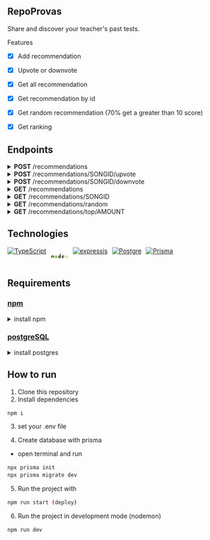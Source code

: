## RepoProvas

Share and discover your teacher's past tests.

Features

- [x] Add recommendation

- [x] Upvote or downvote

- [x] Get all recommendation

- [x] Get recommendation by id

- [x] Get random recommendation (70% get a greater than 10 score)

- [x] Get ranking

## Endpoints

<details>
            <summary>
                <strong>POST</strong> /recommendations
            </summary>

        send body request like this:

```json
{
  "name": "Justin Bieber - Baby", // string @unique
  "youtubeLink": "https://www.youtube.com/watch?v=kffacxfA7G4" // youtube link
}
```

- it returns status <strong>201</strong> for succes

 </details>

 <details>
            <summary>
                <strong>POST</strong> /recommendations/SONGID/upvote
            </summary>

- change SONGID to the song id your upvoting

- implements a point to score

- it returns status <strong>200</strong> for succes

 </details>

  <details>
            <summary>
                <strong>POST</strong> /recommendations/SONGID/downvote
            </summary>

- change SONGID to the song id your upvoting

- remove a point of score

- if score gets less than -5 the recommendation is removed

- it returns status <strong>200</strong> for succes

 </details>

  <details>
            <summary>
                <strong>GET</strong> /recommendations
            </summary>

- get the last 10 recommendations

```json
[
  {
    "id": 1,
    "name": "Chitãozinho E Xororó - Evidências",
    "youtubeLink": "https://www.youtube.com/watch?v=ePjtnSPFWK8&ab_channel=CHXVEVO",
    "score": 245
  }
]
```

- it returns status <strong>200</strong> for succes

 </details>

  <details>
            <summary>
                <strong>GET</strong> /recommendations/SONGID
            </summary>

- change SONGID to the song id you're looking for

```json
[
  {
    "id": 1,
    "name": "Chitãozinho E Xororó - Evidências",
    "youtubeLink": "https://www.youtube.com/watch?v=ePjtnSPFWK8&ab_channel=CHXVEVO",
    "score": 245
  }
]
```

- it returns status <strong>200</strong> for succes

 </details>

  <details>
            <summary>
                <strong>GET</strong> /recommendations/random
            </summary>

- get a random recommendation where 70% of times the score is greater than 10

```json
[
  {
    "id": 1,
    "name": "Chitãozinho E Xororó - Evidências",
    "youtubeLink": "https://www.youtube.com/watch?v=ePjtnSPFWK8&ab_channel=CHXVEVO",
    "score": 245
  }
]
```

- it returns status <strong>200</strong> for succes

 </details>

   <details>
            <summary>
                <strong>GET</strong> /recommendations/top/AMOUNT
            </summary>

- Rank recommendations and return the top AMOUNT

```json
[
  {
    "id": 150,
    "name": "Chitãozinho E Xororó - Evidências",
    "youtubeLink": "https://www.youtube.com/watch?v=ePjtnSPFWK8&ab_channel=CHXVEVO",
    "score": 245
  },
  {
    "id": 12,
    "name": "Falamansa - Xote dos Milagres",
    "youtubeLink": "https://www.youtube.com/watch?v=ePjtnSPFWK8&ab_channel=CHXVEVO",
    "score": 112
  }
]
```

- it returns status <strong>200</strong> for succes

 </details>

## Technologies

<div style="display: flex; gap: 10px; height: 40px;">
  <a title="TypeScript" href="https://www.typescriptlang.org/" target="_blank" rel="noreferrer"> 
      <img src="https://user-images.githubusercontent.com/85591297/157519943-9da08e53-e59d-450a-8b0d-81af17974fd0.svg" alt="TypeScript" height="40"/>
  </a>
  <a title="Node JS" href="https://nodejs.org" target="_blank" rel="noreferrer"> 
      <img style="background: white;" src="https://raw.githubusercontent.com/devicons/devicon/master/icons/nodejs/nodejs-original-wordmark.svg" alt="nodejs" height="40"/> 
  </a>
  <a title="Express JS" href="https://expressjs.com/" target="_blank" rel="noreferrer"> 
      <img style="background: white;" src="https://www.vectorlogo.zone/logos/expressjs/expressjs-icon.svg" alt="expressjs" height="40"/> 
  </a>
  <a title="Postgre" href="https://www.postgresql.org/" target="_blank" rel="noreferrer"> 
      <img style="background: white;" src="https://user-images.githubusercontent.com/85591297/157520309-59a18d2e-ee4d-433c-8990-12fdbba37a0d.svg" alt="Postgre" height="40"/> 
  </a>
  <a title="Prisma" href="https://www.prisma.io/" target="_blank" rel="noreferrer"> 
      <img style="background: white;" src="https://miro.medium.com/max/1400/1*X6wCDTpjcn_WcvDW9jS4WQ.png" alt="Prisma" height="40"/> 
  </a>
</div>

## Requirements

### [npm](https://www.npmjs.com/)

<details>
    <summary>install npm</summary>

```bash
wget -qO- <https://raw.githubusercontent.com/nvm-sh/nvm/v0.38.0/install.sh> | bash

## Or this command
wget -qO- https://raw.githubusercontent.com/nvm-sh/nvm/v0.38.0/install.sh | bash

# Close and open terminal
nvm install --lts
nvm use --lts
# Verify node version
node --version # Must show v14.16.1
# Verify npm version
npm -v
```

</details>

### [postgreSQL](https://www.postgresql.org/)

<details>
    <summary>install postgres</summary>

```bash
sudo apt install postgresql postgresql-contrib
```

</details>

## How to run

1. Clone this repository
2. Install dependencies

```bash
npm i
```

3. set your .env file

4. Create database with prisma

- open terminal and run

```bash
npx prisma init
npx prisma migrate dev
```

5. Run the project with

```bash
npm run start (deploy)
```

6. Run the project in development mode (nodemon)

```bash
npm run dev
```
